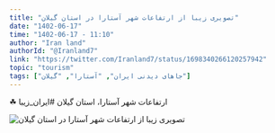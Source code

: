 ```yaml
---
title: "تصویری زیبا از ارتفاعات شهر آستارا در استان گیلان"
date: "1402-06-17"
time: "1402-06-17 - 11:10"
author: "Iran land"
authorId: "@Iranland7"
link: "https://twitter.com/Iranland7/status/1698340266120257942"
topic: "tourism"
tags: ["جاهای دیدنی ایران", "آستارا", "گیلان"]
---
```


☘ ارتفاعات شهر آستارا، استان گیلان
#ایران_زیبا

![تصویری زیبا از ارتفاعات شهر آستارا در استان گیلان](/posts/tourism/tasviri-ziba-az-ertefaat-shahr-astara-dar-ostan-gilan.webp)
